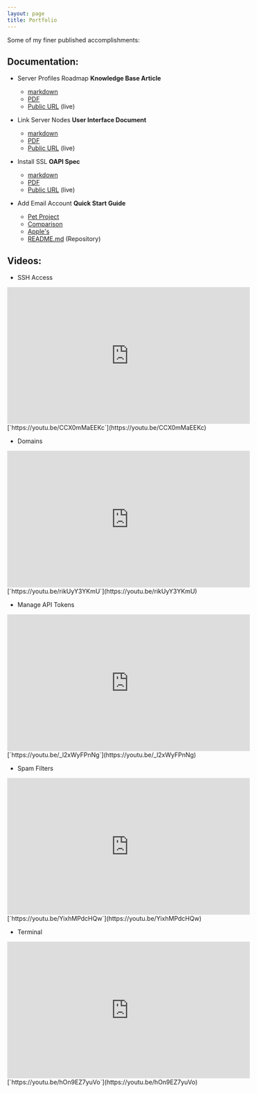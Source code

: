 ```yaml
---
layout: page
title: Portfolio
---
```


Some of my finer published accomplishments:

## Documentation:

* Server Profiles Roadmap **Knowledge Base Article**
  * [markdown](/portfolio/SPR.md)
  * [PDF](/portfolio/SPR.pdf)
  * [Public URL](https://docs.cpanel.net/knowledge-base/general-systems-administration/server-profiles-roadmap/) (live)

* Link Server Nodes **User Interface Document**
  * [markdown](/portfolio/LSN.md)
  * [PDF](/portfolio/LSN.pdf)
  * [Public URL](https://docs.cpanel.net/whm/server-configuration/link-server-nodes/) (live)

* Install SSL **OAPI Spec**
  * [markdown](/portfolio/SSL.yaml)
  * [PDF](/portfolio/SSL.pdf)
  * [Public URL](https://api.docs.cpanel.net/openapi/whm/operation/installssl/) (live)

* Add Email Account **Quick Start Guide**
  * [Pet Project](https://gmoney22.github.io/add-email/)
  * [Comparison](https://docs.cpanel.net/cpanel/email/create-an-email-account/)
  * [Apple's](https://support.apple.com/en-us/HT201320)
  * [README.md](https://github.com/GMoney22/add-email) (Repository)

## Videos:

* SSH Access
<iframe width="560" height="315" src="https://www.youtube.com/embed/CCX0mMaEEKc" title="YouTube video player" frameborder="0" allow="accelerometer; autoplay; clipboard-write; encrypted-media; gyroscope; picture-in-picture" allowfullscreen></iframe>
[`https://youtu.be/CCX0mMaEEKc`](https://youtu.be/CCX0mMaEEKc)

* Domains
<iframe width="560" height="315" src="https://www.youtube.com/embed/rikUyY3YKmU" title="YouTube video player" frameborder="0" allow="accelerometer; autoplay; clipboard-write; encrypted-media; gyroscope; picture-in-picture" allowfullscreen></iframe>
[`https://youtu.be/rikUyY3YKmU`](https://youtu.be/rikUyY3YKmU)

* Manage API Tokens
<iframe width="560" height="315" src="https://www.youtube.com/embed/_l2xWyFPnNg" title="YouTube video player" frameborder="0" allow="accelerometer; autoplay; clipboard-write; encrypted-media; gyroscope; picture-in-picture" allowfullscreen></iframe>
[`https://youtu.be/_l2xWyFPnNg`](https://youtu.be/_l2xWyFPnNg)

* Spam Filters
<iframe width="560" height="315" src="https://www.youtube.com/embed/YixhMPdcHQw" title="YouTube video player" frameborder="0" allow="accelerometer; autoplay; clipboard-write; encrypted-media; gyroscope; picture-in-picture" allowfullscreen></iframe>
[`https://youtu.be/YixhMPdcHQw`](https://youtu.be/YixhMPdcHQw)

* Terminal
<iframe width="560" height="315" src="https://www.youtube.com/embed/hOn9EZ7yuVo" title="YouTube video player" frameborder="0" allow="accelerometer; autoplay; clipboard-write; encrypted-media; gyroscope; picture-in-picture" allowfullscreen></iframe>
[`https://youtu.be/hOn9EZ7yuVo`](https://youtu.be/hOn9EZ7yuVo)
